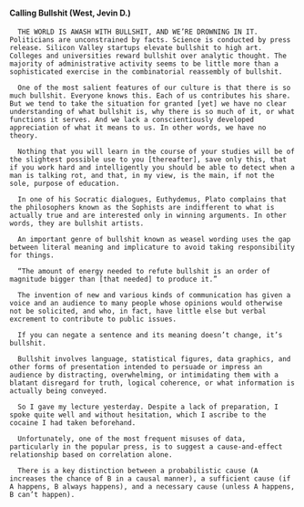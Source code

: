 #### Calling Bullshit (West, Jevin D.)
      THE WORLD IS AWASH WITH BULLSHIT, AND WE’RE DROWNING IN IT. Politicians are unconstrained by facts. Science is conducted by press release. Silicon Valley startups elevate bullshit to high art. Colleges and universities reward bullshit over analytic thought. The majority of administrative activity seems to be little more than a sophisticated exercise in the combinatorial reassembly of bullshit.

      One of the most salient features of our culture is that there is so much bullshit. Everyone knows this. Each of us contributes his share. But we tend to take the situation for granted [yet] we have no clear understanding of what bullshit is, why there is so much of it, or what functions it serves. And we lack a conscientiously developed appreciation of what it means to us. In other words, we have no theory.

      Nothing that you will learn in the course of your studies will be of the slightest possible use to you [thereafter], save only this, that if you work hard and intelligently you should be able to detect when a man is talking rot, and that, in my view, is the main, if not the sole, purpose of education.

      In one of his Socratic dialogues, Euthydemus, Plato complains that the philosophers known as the Sophists are indifferent to what is actually true and are interested only in winning arguments. In other words, they are bullshit artists.

      An important genre of bullshit known as weasel wording uses the gap between literal meaning and implicature to avoid taking responsibility for things.

      “The amount of energy needed to refute bullshit is an order of magnitude bigger than [that needed] to produce it.”

      The invention of new and various kinds of communication has given a voice and an audience to many people whose opinions would otherwise not be solicited, and who, in fact, have little else but verbal excrement to contribute to public issues.

      If you can negate a sentence and its meaning doesn’t change, it’s bullshit.

      Bullshit involves language, statistical figures, data graphics, and other forms of presentation intended to persuade or impress an audience by distracting, overwhelming, or intimidating them with a blatant disregard for truth, logical coherence, or what information is actually being conveyed.

      So I gave my lecture yesterday. Despite a lack of preparation, I spoke quite well and without hesitation, which I ascribe to the cocaine I had taken beforehand.

      Unfortunately, one of the most frequent misuses of data, particularly in the popular press, is to suggest a cause-and-effect relationship based on correlation alone.

      There is a key distinction between a probabilistic cause (A increases the chance of B in a causal manner), a sufficient cause (if A happens, B always happens), and a necessary cause (unless A happens, B can’t happen).

